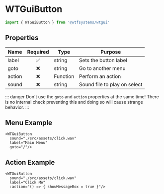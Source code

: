 # WTGuiButton

```ts
import { WTGuiButton } from '@wtfsystems/wtgui'
```

## Properties

| Name   | Required           | Type     | Purpose                      |
|--------|:------------------:|----------|------------------------------|
| label  | :white_check_mark: | string   | Sets the button label        |
| goto   | :x:                | string   | Go to another menu           |
| action | :x:                | Function | Perform an action            |
| sound  | :x:                | string   | Sound file to play on select |

::: danger
Don't use the `goto` and `action` properties at the same time!  There is no internal check preventing this and doing so will cause strange behavior.
:::

## Menu Example

```vue
<WTGuiButton
  sound="./src/assets/click.wav"
  label="Main Menu"
  goto="/"/>
```

## Action Example

```vue
<WTGuiButton
  sound="./src/assets/click.wav"
  label="Click Me"
  :action="() => { showMessageBox = true }"/>
```
